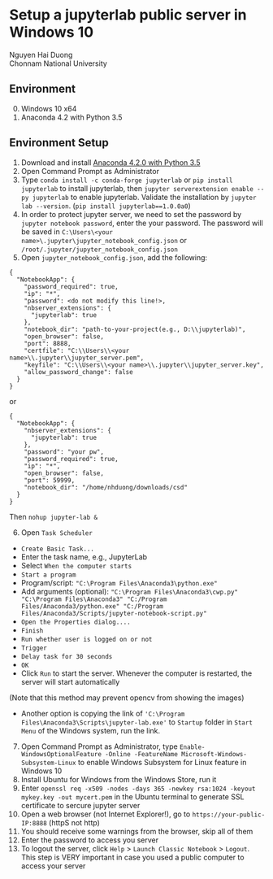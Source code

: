 # Setup a jupyterlab public server in Windows 10
Nguyen Hai Duong  
Chonnam National University  
  
    
## Environment
0. Windows 10 x64
1. Anaconda 4.2 with Python 3.5

## Environment Setup
1. Download and install [Anaconda 4.2.0 with Python 3.5](https://repo.continuum.io/archive/Anaconda3-4.2.0-Windows-x86_64.exe)
2. Open Command Prompt as Administrator
3. Type `conda install -c conda-forge jupyterlab` or `pip install jupyterlab` to install jupyterlab, then `jupyter serverextension enable --py jupyterlab` to enable jupyterlab. Validate the installation by `jupyter lab --version`. (`pip install jupyterlab==1.0.0a0`)
4. In order to protect jupyter server, we need to set the password by `jupyter notebook password`, enter the your password. The password will be saved in `C:\Users\<your name>\.jupyter\jupyter_notebook_config.json` or `/root/.jupyter/jupyter_notebook_config.json`
5. Open `jupyter_notebook_config.json`, add the following:
```
{
  "NotebookApp": {
    "password_required": true,
    "ip": "*",
    "password": <do not modify this line!>,
    "nbserver_extensions": {
      "jupyterlab": true
    },
    "notebook_dir": "path-to-your-project(e.g., D:\\jupyterlab)",
    "open_browser": false,
    "port": 8888,
	"certfile": "C:\\Users\\<your name>\\.jupyter\\jupyter_server.pem",
	"keyfile": "C:\\Users\\<your name>\\.jupyter\\jupyter_server.key",
	"allow_password_change": false
  }
}
```
or
```
{
  "NotebookApp": {
    "nbserver_extensions": {
      "jupyterlab": true
    },
    "password": "your pw",
    "password_required": true,
    "ip": "*",
    "open_browser": false,
    "port": 59999,
    "notebook_dir": "/home/nhduong/downloads/csd"
  }
}
```

Then `nohup jupyter-lab &`  

6. Open `Task Scheduler`  
- `Create Basic Task...`
- Enter the task name, e.g., JupyterLab
- Select `When the computer starts`
- `Start a program`
- Program/script: `"C:\Program Files\Anaconda3\python.exe"`
- Add arguments (optional): `"C:\Program Files\Anaconda3\cwp.py" "C:\Program Files\Anaconda3" "C:/Program Files/Anaconda3/python.exe" "C:/Program Files/Anaconda3/Scripts/jupyter-notebook-script.py"`
- `Open the Properties dialog....`
- `Finish`
- `Run whether user is logged on or not`
- `Trigger`
- `Delay task for 30 seconds`
- `OK`  
- Click `Run` to start the server. Whenever the computer is restarted, the server will start automatically  
  
  
(Note that this method may prevent opencv from showing the images)  
* Another option is copying the link of `'C:\Program Files\Anaconda3\Scripts\jupyter-lab.exe'` to `Startup` folder in `Start Menu` of the Windows system, run the link.  
7. Open Command Prompt as Administrator, type `Enable-WindowsOptionalFeature -Online -FeatureName Microsoft-Windows-Subsystem-Linux` to enable Windows Subsystem for Linux feature in Windows 10
8. Install Ubuntu for Windows from the Windows Store, run it
9. Enter `openssl req -x509 -nodes -days 365 -newkey rsa:1024 -keyout mykey.key -out mycert.pem` in the Ubuntu terminal to generate SSL certificate to sercure jupyter server
10. Open a web browser (not Internet Explorer!), go to `https://your-public-IP:8888` (httpS not http)
11. You should receive some warnings from the browser, skip all of them
12. Enter the password to access you server
13. To logout the server, click `Help` > `Launch Classic Notebook` > `Logout`. This step is VERY important in case you used a public computer to access your server
